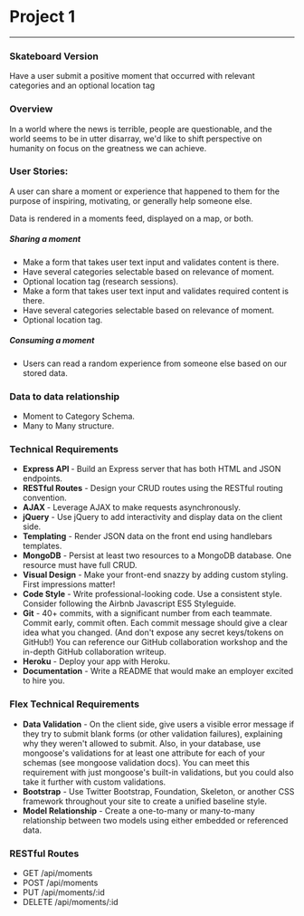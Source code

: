 <h1>Project 1</h1>
  <hr />
 <h3>Skateboard Version</h3>
 <p>Have a user submit a positive moment that occurred with relevant categories and an optional location tag</p>
 <h3>Overview</h3>
 <p>In a world where the news is terrible, people are questionable, and the world seems to be in utter disarray, we'd like to shift perspective on humanity on focus on the greatness we can achieve.</p>
  <h3>User Stories:</h3>
 <p>A user can share a moment or experience that happened to them for the purpose of inspiring, motivating, or generally help someone else.</p>
 <p>Data is rendered in a moments feed, displayed on a map, or both.</p>
  <h5>Sharing a moment</h5>
  <ul>
   <li>Make a form that takes user text input and validates content is there.</li>
   <li>Have several categories selectable based on relevance of moment.</li>
   <li>Optional location tag (research sessions).</li>
   <li>Make a form that takes user text input and validates required content is there.</li>
   <li>Have several categories selectable based on relevance of moment.</li>
   <li>Optional location tag.</li>
  </ul>
  <h5>Consuming a moment</h5>
  <ul>
    <li>Users can read a random experience from someone else based on our stored data.</li>
  </ul>
  <h3>Data to data relationship</h3>
  <ul>
   <li>Moment to Category Schema.</li>
   <li>Many to Many structure.</li>
 </ul>
 <h3>Technical Requirements</h3>
  <ul>
    <li><b>Express API </b>- Build an Express server that has both HTML and JSON endpoints.</li>    
    <li><b>RESTful Routes</b> - Design your CRUD routes using the RESTful routing convention.</li>
    <li><b>AJAX </b>- Leverage AJAX to make requests asynchronously.</li>
    <li><b>jQuery</b> - Use jQuery to add interactivity and display data on the client side.</li>
    <li><b>Templating</b> - Render JSON data on the front end using handlebars templates.</li>
    <li><b>MongoDB</b> - Persist at least two resources to a MongoDB database. One resource must have full CRUD.</li>
    <li><b>Visual Design</b> - Make your front-end snazzy by adding custom styling. First impressions matter!</li>
    <li><b>Code Style</b> - Write professional-looking code. Use a consistent style. Consider following the Airbnb Javascript ES5 Styleguide.</li>
    <li><b>Git</b> - 40+ commits, with a significant number from each teammate. Commit early, commit often. Each commit message should give a clear idea what you changed. (And don't expose any secret keys/tokens on GitHub!) You can reference our GitHub collaboration workshop and the in-depth GitHub collaboration writeup.</li>
    <li><b>Heroku</b> - Deploy your app with Heroku.</li>
    <li><b>Documentation</b> - Write a README that would make an employer excited to hire you.</li>    
  </ul>
<h3>Flex Technical Requirements</h3>
   <ul>
    <li><b>Data Validation</b> - On the client side, give users a visible error message if they try to submit blank forms (or other validation failures), explaining why they weren't allowed to submit. Also, in your database, use mongoose's validations for at least one attribute for each of your schemas (see mongoose validation docs). You can meet this requirement with just mongoose's built-in validations, but you could also take it further with custom validations.</li>
    <li><b>Bootstrap</b> - Use Twitter Bootstrap, Foundation, Skeleton, or another CSS framework throughout your site to create a unified baseline style.</li>
    <li><b>Model Relationship</b> - Create a one-to-many or many-to-many relationship between two models using either embedded or referenced data.</li>    
   </ul>
<h3>RESTful Routes</h3>
  <ul>
    <li>GET /api/moments</li>
    <li>POST /api/moments</li>
    <li>PUT /api/moments/:id</li>
    <li>DELETE /api/moments/:id</li>
  </ul>
